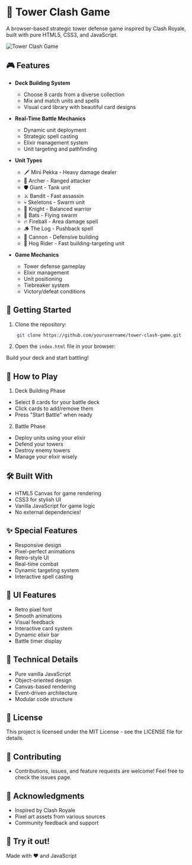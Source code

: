 # 🏰 Tower Clash Game

A browser-based strategic tower defense game inspired by Clash Royale, built with pure HTML5, CSS3, and JavaScript.

![Tower Clash Game](https://placehold.co/600x300/1e2a3a/ecf0f1?text=Tower+Clash+Game)

## 🎮 Features

- **Deck Building System**
  - Choose 8 cards from a diverse collection
  - Mix and match units and spells
  - Visual card library with beautiful card designs

- **Real-Time Battle Mechanics**
  - Dynamic unit deployment
  - Strategic spell casting
  - Elixir management system
  - Unit targeting and pathfinding

- **Unit Types**
  - 🗡️ Mini Pekka - Heavy damage dealer
  - 🏹 Archer - Ranged attacker
  - 🛡️ Giant - Tank unit
  - ⚔️ Bandit - Fast assassin
  - 💀 Skeletons - Swarm unit
  - 🤺 Knight - Balanced warrior
  - 🦇 Bats - Flying swarm
  - 🔥 Fireball - Area damage spell
  - 🪵 The Log - Pushback spell
  - 🏰 Cannon - Defensive building
  - 🐗 Hog Rider - Fast building-targeting unit


- **Game Mechanics**
  - Tower defense gameplay
  - Elixir management
  - Unit positioning
  - Tiebreaker system
  - Victory/defeat conditions

## 🚀 Getting Started

1. Clone the repository:
```bash
    git clone https://github.com/yourusername/tower-clash-game.git
```
2. Open the `index.html` file in your browser:

Build your deck and start battling!
## 🎯 How to Play
1. Deck Building Phase

- Select 8 cards for your battle deck
- Click cards to add/remove them
- Press "Start Battle" when ready
2. Battle Phase
- Deploy units using your elixir
- Defend your towers
- Destroy enemy towers
- Manage your elixir wisely

## 🛠️ Built With
- HTML5 Canvas for game rendering
- CSS3 for stylish UI
- Vanilla JavaScript for game logic
- No external dependencies!

## ✨ Special Features
- Responsive design
- Pixel-perfect animations
- Retro-style UI
- Real-time combat
- Dynamic targeting system
- Interactive spell casting
## 🎨 UI Features
- Retro pixel font
- Smooth animations
- Visual feedback
- Interactive card system
- Dynamic elixir bar
- Battle timer display
## 🔧 Technical Details
- Pure vanilla JavaScript
- Object-oriented design
- Canvas-based rendering
- Event-driven architecture
- Modular code structure
## 📝 License
This project is licensed under the MIT License - see the LICENSE file for details.

## 🤝 Contributing
- Contributions, issues, and feature requests are welcome! Feel free to check the issues page.

## 🌟 Acknowledgments
- Inspired by Clash Royale
- Pixel art assets from various sources
- Community feedback and support


## 🎉 Try it out!

Made with ❤️ and JavaScript